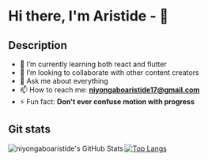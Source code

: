 # Hi there, I'm Aristide - 👋

<!--
**niyongaboaristide17/niyongaboaristide17** is a ✨ _special_ ✨ repository because its `README.md` (this file) appears on your GitHub profile.

Here are some ideas to get you started:

- 🔭 I’m currently working on ...
- 🌱 I’m currently learning ...
- 👯 I’m looking to collaborate on ...
- 🤔 I’m looking for help with ...
- 💬 Ask me about ...
- 📫 How to reach me: ...
- 😄 Pronouns: ...
- ⚡ Fun fact: ...
-->
## Description

- 🌱 I’m currently learning both react and flutter
- 👯 I’m looking to collaborate with other content creators
- 💬 Ask me about everything
- 📫 How to reach me: **<niyongaboaristide17@gmail.com>**
- ⚡ Fun fact: **Don't ever confuse motion with progress**

## Git stats
<img align="left" alt="niyongaboaristide's GitHub Stats" src="https://github-readme-stats.vercel.app/api?username=niyongaboaristide17&show_icons=true&hide_border=false" />

[![Top Langs](https://github-readme-stats.vercel.app/api/top-langs/?username=niyongaboaristide17&layout=compact)](https://github.com/niyongaboaristide17/github-readme-stats)
